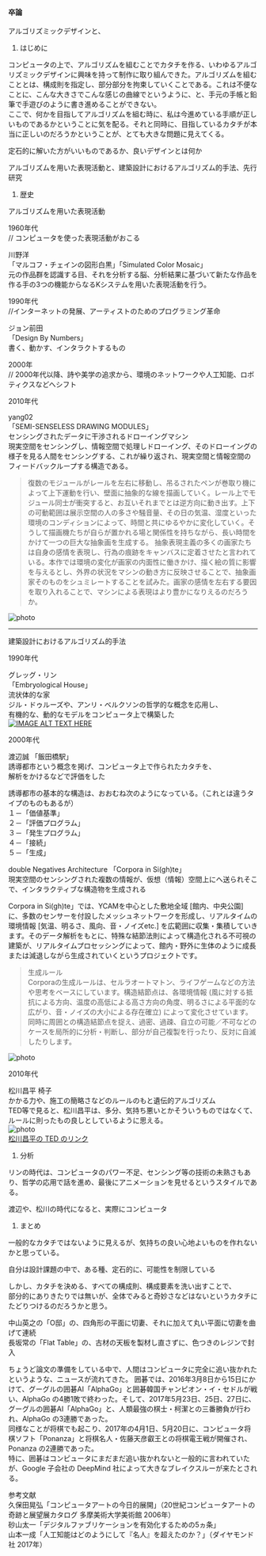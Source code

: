#### 卒論

アルゴリズミックデザインと、

1. はじめに  

コンピュータの上で、アルゴリズムを組むことでカタチを作る、いわゆるアルゴリズミックデザインに興味を持って制作に取り組んできた。アルゴリズムを組むこととは、構成則を指定し、部分部分を拘束していくことである。これは不便なことに、こんな大きさでこんな感じの曲線でというように、と、手元の手帳と鉛筆で手遊びのように書き進めることができない。  
ここで、何かを目指してアルゴリズムを組む時に、私は今進めている手順が正しいものであるかということに気を配る。それと同時に、目指しているカタチが本当に正しいのだろうかということが、とても大きな問題に見えてくる。


定石的に解いた方がいいものであるか、良いデザインとは何か  



アルゴリズムを用いた表現活動と、建築設計におけるアルゴリズム的手法、先行研究  






1. 歴史  

アルゴリズムを用いた表現活動  

1960年代  
// コンピュータを使った表現活動がおこる  

川野洋  
「マルコフ・チェインの図形白黒」「Simulated Color Mosaic」    
元の作品群を認識する目、それを分析する脳、分析結果に基づいて新たな作品を作る手の3つの機能からなるKシステムを用いた表現活動を行う。

1990年代  
//インターネットの発展、アーティストのためのプログラミング革命  

ジョン前田  
「Design By Numbers」  
書く、動かす、インタラクトするもの  

2000年  
// 2000年代以降、詩や美学の追求から、環境のネットワークや人工知能、ロボティクスなどへシフト  

2010年代  

yang02  
「SEMI-SENSELESS DRAWING MODULES」    
センシングされたデータに干渉されるドローイングマシン  
現実空間をセンシングし、情報空間で処理しドローイング、そのドローイングの様子を見る人間をセンシングする、これが繰り返され、現実空間と情報空間のフィードバックループする構造である。
>復数のモジュールがレールを左右に移動し、吊るされたペンが巻取り機によって上下運動を行い、壁面に抽象的な線を描画していく。レール上でモジュール同士が衝突すると、お互いそれまでとは逆方向に動き出す。上下の可動範囲は展示空間の人の多さや騒音量、その日の気温、湿度といった環境のコンディションによって、時間と共にゆるやかに変化していく。そうして描画機たちが自らが置かれる場と関係性を持ちながら、長い時間をかけて一つの巨大な抽象画を生成する。 抽象表現主義の多くの画家たちは自身の感情を表現し、行為の痕跡をキャンバスに定着させたと言われている。本作では環境の変化が画家の内面性に働きかけ、描く絵の質に影響を与えるとし、外界の状況をマシンの動き方に反映させることで、抽象画家そのものをシュミレートすることを試みた。画家の感情を左右する要因を取り入れることで、マシンによる表現はより豊かになりえるのだろうか。  


![photo](photo/yang02-01.jpg)


___

建築設計におけるアルゴリズム的手法

1990年代  

グレッグ・リン  
「Embryological House」  
流状体的な家  
ジル・ドゥルーズや、アンリ・ベルクソンの哲学的な概念を応用し、  
有機的な、動的なモデルをコンピュータ上で構築した  
[![IMAGE ALT TEXT HERE](http://img.youtube.com/vi/59wFguSjorA/0.jpg)](https://youtu.be/59wFguSjorA)  



2000年代  

渡辺誠
「飯田橋駅」  
誘導都市という概念を掲げ、コンピュータ上で作られたカタチを、  
解析をかけるなどで評価をした  
>
誘導都市の基本的な構造は、おおむね次のようになっている。（これとは違うタイプのものもあるが）  
１－「価値基準」  
２－「評価プログラム」  
３－「発生プログラム」  
４－「接続」  
５－「生成」  



double Negatives Architecture
「Corpora in Si(gh)te」  
現実空間のセンシングされた複数の情報が、仮想（情報）空間上にへ送られそこで、インタラクティブな構造物を生成される  

>
Corpora in Si(gh)te」では、YCAMを中心とした敷地全域 [館内、中央公園] に、多数のセンサーを付設したメッシュネットワークを形成し、リアルタイムの環境情報 [気温、明るさ、風向、音・ノイズetc.] を広範囲に収集・集積していきます。そのデータ解析をもとに、特殊な結節法則によって構造化される不可視の建築が、リアルタイムプロセッシングによって、館内・野外に生体のように成長または減退しながら生成されていくというプロジェクトです。  

>生成ルール  
Corporaの生成ルールは、セルラオートマトン、ライフゲームなどの方法や思考をベースにしています。構造結節点は、各環境情報 (風に対する抵抗による方向、温度の高低による高さ方向の角度、明るさによる平面的な広がり、音・ノイズの大小による存在確立) によって変化させています。 同時に周囲との構造結節点を捉え、過密、過疎、自立の可能／不可などのケースを局所的に分析・判断し、部分が自己複製を行ったり、反対に自滅したりします。

![photo](photo/dNA-Corpora-01.jpg)  




2010年代  

松川昌平
椅子  
かかる力や、施工の簡略さなどのルールのもと遺伝的アルゴリズム  
TED等で見ると、松川昌平は、多分、気持ち悪いとかそういうものではなくて、ルールに則ったもの良しとしているように思える。  
![photo](photo/Matsukawa-01.png)  
[松川昌平の TED のリンク](https://www.youtube.com/watch?v=tUaNzc2Ht4g)


1. 分析  

リンの時代は、コンピュータのパワー不足、センシング等の技術の未熟さもあり、哲学の応用で話を進め、最後にアニメーションを見せるというスタイルである。

渡辺や、松川の時代になると、実際にコンピュータ

1. まとめ  



一般的なカタチではないように見えるが、気持ちの良い心地よいものを作れないかと思っている。  

自分は設計課題の中で、ある種、定石的に、可能性を制限している  

しかし、カタチを決める、すべての構成則、構成要素を洗い出すことで、  
部分的にありきたりでは無いが、全体でみると奇妙さなどはないというカタチにたどりつけるのだろうかと思う。

中山英之の「O邸」の、四角形の平面に切妻、それに加えて丸い平面に切妻を曲げて連続  
長坂常の「Flat Table」の、古材の天板を製材し直さずに、色つきのレジンで封入  






ちょうど論文の準備をしている中で、人間はコンピュータに完全に追い抜かれたというような、ニュースが流れてきた。
囲碁では、2016年3月8日から15日にかけて、グーグルの囲碁AI「AlphaGo」と囲碁韓国チャンピオン・イ・セドルが戦い、AlphaGo の4勝1敗で終わった。そして、2017年5月23日、25日、27日に、グーグルの囲碁AI「AlphaGo」と、人類最強の棋士・柯潔との三番勝負が行われ、AlphaGo の3連勝であった。  
同様なことが将棋でも起こり、2017年の4月1日、5月20日に、コンピュータ将棋ソフト「Ponanza」と将棋名人・佐藤天彦叡王との将棋電王戦が開催され、Ponanza の2連勝であった。  
特に、囲碁はコンピュータにまだまだ追い抜かれないと一般的に言われていたが、Google 子会社の DeepMind 社によって大きなブレイクスルーが来たとされる。  






参考文献  
久保田晃弘「コンピュータアートの今日的展開」（20世紀コンピュータアートの奇跡と展望展カタログ 多摩美術大学美術館 2006年）  
砂山太一「デジタルファブリケーションを有効化するための5ヵ条」  
山本一成「人工知能はどのようにして『名人』を超えたのか？」（ダイヤモンド社 2017年）
